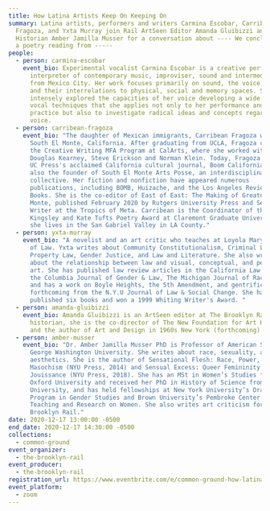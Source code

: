 ```yaml
---
title: How Latina Artists Keep On Keeping On
summary: Latina artists, performers and writers Carmina Escobar, Carribean
  Fragoza, and Yxta Murray join Rail ArtSeen Editor Amanda Gluibizzi and Art
  Historian Amber Jamilla Musser for a conversation about ---- We conclude with
  a poetry reading from -----
people:
  - person: carmina-escobar
    event_bio: Experimental vocalist Carmina Escobar is a creative performer,
      interpreter of contemporary music, improviser, sound and intermedia artist
      from Mexico City. Her work focuses primarily on sound, the voice, the body
      and their interrelations to physical, social and memory spaces. She has
      intensely explored the capacities of her voice developing a wide range of
      vocal techniques that she applies not only to her performance and creative
      practice but also to investigate radical ideas and concepts regarding the
      voice.
  - person: carribean-fragoza
    event_bio: "The daughter of Mexican immigrants, Carribean Fragoza was raised in
      South El Monte, California. After graduating from UCLA, Fragoza completed
      the Creative Writing MFA Program at CalArts, where she worked with writers
      Douglas Kearney, Steve Erickson and Norman Klein. Today, Fragoza co-edits
      UC Press's acclaimed California cultural journal, Boom California, and is
      also the founder of South El Monte Arts Posse, an interdisciplinary arts
      collective. Her fiction and nonfiction have appeared numerous
      publications, including BOMB, Huizache, and the Los Angeles Review of
      Books. She is the co-editor of East of East: The Making of Greater El
      Monte, published February 2020 by Rutgers University Press and Senior
      Writer at the Tropics of Meta. Carribean is the Coordinator of the
      Kingsley and Kate Tufts Poetry Award at Claremont Graduate University, and
      she lives in the San Gabriel Valley in LA County."
  - person: yxta-murray
    event_bio: "A novelist and an art critic who teaches at Loyola Marymount School
      of Law. Yxta writes about Community Constitutionalism, Criminal Law,
      Property Law, Gender Justice, and Law and Literature. She also writes
      about the relationship between law and visual, conceptual, and performance
      art. She has published law review articles in the California Law Review,
      the Columbia Journal of Gender & Law, The Michigan Journal of Race & Law,
      and has a work on Boyle Heights, the 5th Amendment, and gentrification
      forthcoming from the N.Y.U Journal of Law & Social Change. She has
      published six books and won a 1999 Whiting Writer's Award. "
  - person: amanda-gluibizzi
    event_bio: Amanda Gluibizzi is an ArtSeen editor at The Brooklyn Rail. An art
      historian, she is the co-director of The New Foundation for Art History
      and the author of Art and Design in 1960s New York (forthcoming).
  - person: amber-musser
    event_bio: "Dr. Amber Jamilla Musser PhD is Professor of American Studies at
      George Washington University. She writes about race, sexuality, and
      aesthetics. She is the author of Sensational Flesh: Race, Power, and
      Masochism (NYU Press, 2014) and Sensual Excess: Queer Femininity and Brown
      Jouissance (NYU Press, 2018). She has an MSt in Women’s Studies from
      Oxford University and received her PhD in History of Science from Harvard
      University, and has held fellowships at New York University’s Draper
      Program in Gender Studies and Brown University’s Pembroke Center for
      Teaching and Research on Women. She also writes art criticism for the
      Brooklyn Rail."
date: 2020-12-17 13:00:00 -0500
end_date: 2020-12-17 14:30:00 -0500
collections:
  - common-ground
event_organizer:
  - the-brooklyn-rail
event_producer:
  - the-brooklyn-rail
registration_url: https://www.eventbrite.com/e/common-ground-how-latina-artists-keep-on-keeping-on-tickets-132469976265
event_platform:
  - zoom
---
```

